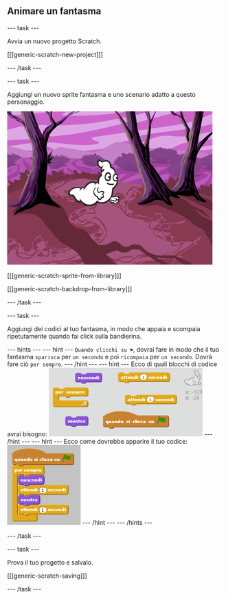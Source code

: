## Animare un fantasma

\--- task \---

Avvia un nuovo progetto Scratch.

[[[generic-scratch-new-project]]]

\--- /task \---

\--- task \---

Aggiungi un nuovo sprite fantasma e uno scenario adatto a questo personaggio.

![screenshot](images/ghost-ghost.png)

[[[generic-scratch-sprite-from-library]]]

[[[generic-scratch-backdrop-from-library]]]

\--- /task \---

\--- task \---

Aggiungi dei codici al tuo fantasma, in modo che appaia e scompaia ripetutamente quando fai click sulla bandierina.

\--- hints \--- \--- hint \--- `Quando clicchi su ⚑`, dovrai fare in modo che il tuo fantasma `sparisca` per `un secondo` e poi `ricompaia` per `un secondo`. Dovrà fare ciò `per sempre`. \--- /hint \--- \--- hint \--- Ecco di quali blocchi di codice avrai bisogno: ![screenshot](images/ghost-appear-blocks.png) \--- /hint \--- \--- hint \--- Ecco come dovrebbe apparire il tuo codice: ![screenshot](images/ghost-appear-code.png) \--- /hint \--- \--- /hints \---

\--- /task \---

\--- task \---

Prova il tuo progetto e salvalo.

[[[generic-scratch-saving]]]

\--- /task \---